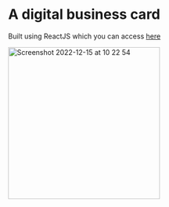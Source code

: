 # A digital business card
Built using ReactJS which you can access [here](https://incomparable-moonbeam-512065.netlify.app/)

<img width="310" alt="Screenshot 2022-12-15 at 10 22 54" src="https://user-images.githubusercontent.com/45116467/207775593-9744f335-41b3-4854-8ea8-1b196297b3f9.png">
